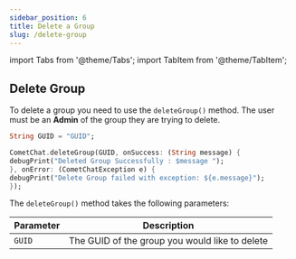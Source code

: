 ```yaml
---
sidebar_position: 6
title: Delete a Group
slug: /delete-group
---
```


import Tabs from '@theme/Tabs';
import TabItem from '@theme/TabItem';

## Delete Group

To delete a group you need to use the `deleteGroup()` method. The user must be an **Admin** of the group they are trying to delete.


<Tabs>
<TabItem value="Dart" label="Dart">

  ```dart
String GUID = "GUID";

CometChat.deleteGroup(GUID, onSuccess: (String message) {
  debugPrint("Deleted Group Successfully : $message ");
}, onError: (CometChatException e) {
  debugPrint("Delete Group failed with exception: ${e.message}");
});
  ```
</TabItem>
</Tabs>


The `deleteGroup()` method takes the following parameters:

| Parameter | Description | 
| ---- | ---- | 
| `GUID` | The GUID of the group you would like to delete | 
